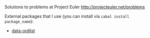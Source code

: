 Solutions to problems at Project Euler
http://projecteuler.net/problems

External packages that I use (you can install via `cabal install package_name`):
- [data-ordlist](http://hackage.haskell.org/packages/archive/data-ordlist/0.2/doc/html/Data-List-Ordered.html)